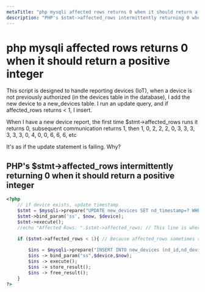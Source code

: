 ```yaml
---
metaTitle: "php mysqli affected rows returns 0 when it should return a positive integer"
description: "PHP's $stmt->affected_rows intermittently returning 0 when it should return a positive integer"
---
```


# php mysqli affected rows returns 0 when it should return a positive integer


This script is designed to handle reporting devices (IoT), when a device is not previously authorized (in the devices table in the database), I add the new device to a new_devices table. I run an update query, and if affected_rows returns < 1, I insert.

When I have a new device report, the first time $stmt->affected_rows runs it returns 0, subsequent communication returns 1, then 1, 0, 2, 2, 2, 0, 3, 3, 3, 3, 3, 3, 0, 4, 0, 0, 6, 6, 6, etc

It's as if the update statement is failing. Why?



## PHP's $stmt->affected_rows intermittently returning 0 when it should return a positive integer


```php
<?php
    // if device exists, update timestamp
    $stmt = $mysqli->prepare("UPDATE new_devices SET nd_timestamp=? WHERE nd_deviceid=?");
    $stmt->bind_param('ss', $now, $device);
    $stmt->execute();
    //echo "Affected Rows: ".$stmt->affected_rows; // This line is where I am checking the status of the update query.

    if ($stmt->affected_rows < 1){ // Because affected_rows sometimes returns 0, the insert code runs instead of being skipped. Now I have many duplicate entries.
        
        $ins = $mysqli->prepare("INSERT INTO new_devices (nd_id,nd_deviceid,nd_timestamp) VALUES (nd_id,?,?)");
        $ins -> bind_param("ss",$device,$now);
        $ins -> execute();
        $ins -> store_result();
        $ins -> free_result();
    }
?>

```

